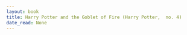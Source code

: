 ```yaml
---
layout: book
title: Harry Potter and the Goblet of Fire (Harry Potter,  no. 4)
date_read: None
---
```

